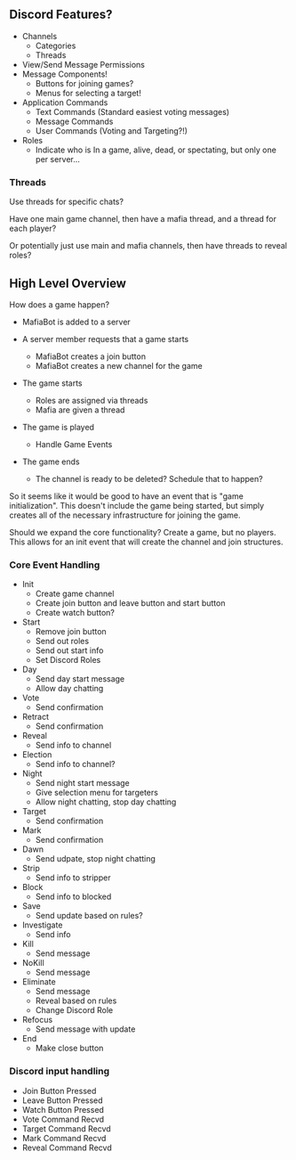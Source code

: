 ## Discord Features?

- Channels
    - Categories
    - Threads
- View/Send Message Permissions
- Message Components!
    - Buttons for joining games?
    - Menus for selecting a target!
- Application Commands
    - Text Commands (Standard easiest voting messages)
    - Message Commands
    - User Commands (Voting and Targeting?!)
- Roles
    - Indicate who is In a game, alive, dead, or spectating, but only one per server...

### Threads

Use threads for specific chats?

Have one main game channel, then have a mafia thread, and a thread for each player?

Or potentially just use main and mafia channels, then have threads to reveal roles?

## High Level Overview

How does a game happen?

- MafiaBot is added to a server

- A server member requests that a game starts
    - MafiaBot creates a join button
    - MafiaBot creates a new channel for the game
- The game starts
    - Roles are assigned via threads
    - Mafia are given a thread
- The game is played
    - Handle Game Events
- The game ends
    - The channel is ready to be deleted? Schedule that to happen?

So it seems like it would be good to have an event that is "game initialization". This doesn't include the game being started, but simply creates all of the necessary infrastructure for joining the game.

Should we expand the core functionality? Create a game, but no players. This allows for an init event that will create the channel and join structures.

### Core Event Handling

- Init
    - Create game channel
    - Create join button and leave button and start button
    - Create watch button?
- Start
    - Remove join button
    - Send out roles
    - Send out start info
    - Set Discord Roles
- Day
    - Send day start message
    - Allow day chatting
- Vote
    - Send confirmation
- Retract
    - Send confirmation
- Reveal
    - Send info to channel
- Election
    - Send info to channel?
- Night
    - Send night start message
    - Give selection menu for targeters
    - Allow night chatting, stop day chatting
- Target
    - Send confirmation
- Mark
    - Send confirmation
- Dawn
    - Send udpate, stop night chatting
- Strip
    - Send info to stripper
- Block
    - Send info to blocked
- Save
    - Send update based on rules?
- Investigate
    - Send info
- Kill
    - Send message
- NoKill
    - Send message
- Eliminate
    - Send message
    - Reveal based on rules
    - Change Discord Role
- Refocus
    - Send message with update
- End
    - Make close button

### Discord input handling

- Join Button Pressed
- Leave Button Pressed
- Watch Button Pressed
- Vote Command Recvd
- Target Command Recvd
- Mark Command Recvd
- Reveal Command Recvd
